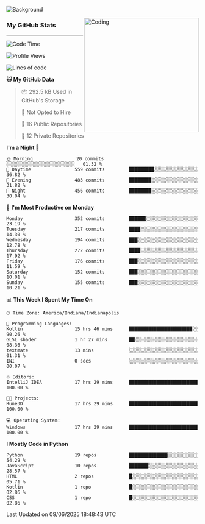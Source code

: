 ![Background](https://github.com/Nguyen-Noah/Nguyen-Noah/assets/112649680/f5d2296f-0508-400c-abcf-47c085708a2a)

<img align="right" alt="Coding" width="300" src="https://cdn.dribbble.com/users/1277312/screenshots/14733298/media/39b1045e593737587dd60e42c8422d1f.gif" >

### My GitHub Stats
---
<!--START_SECTION:waka-->
![Code Time](http://img.shields.io/badge/Code%20Time-674%20hrs%2023%20mins-blue)

![Profile Views](http://img.shields.io/badge/Profile%20Views-0-blue)

![Lines of code](https://img.shields.io/badge/From%20Hello%20World%20I%27ve%20Written-14.7%20million%20lines%20of%20code-blue)

**🐱 My GitHub Data** 

> 📦 292.5 kB Used in GitHub's Storage 
 > 
> 🚫 Not Opted to Hire
 > 
> 📜 16 Public Repositories 
 > 
> 🔑 12 Private Repositories 
 > 
**I'm a Night 🦉** 

```text
🌞 Morning                20 commits          ░░░░░░░░░░░░░░░░░░░░░░░░░   01.32 % 
🌆 Daytime                559 commits         █████████░░░░░░░░░░░░░░░░   36.82 % 
🌃 Evening                483 commits         ████████░░░░░░░░░░░░░░░░░   31.82 % 
🌙 Night                  456 commits         ████████░░░░░░░░░░░░░░░░░   30.04 % 
```
📅 **I'm Most Productive on Monday** 

```text
Monday                   352 commits         ██████░░░░░░░░░░░░░░░░░░░   23.19 % 
Tuesday                  217 commits         ████░░░░░░░░░░░░░░░░░░░░░   14.30 % 
Wednesday                194 commits         ███░░░░░░░░░░░░░░░░░░░░░░   12.78 % 
Thursday                 272 commits         ████░░░░░░░░░░░░░░░░░░░░░   17.92 % 
Friday                   176 commits         ███░░░░░░░░░░░░░░░░░░░░░░   11.59 % 
Saturday                 152 commits         ███░░░░░░░░░░░░░░░░░░░░░░   10.01 % 
Sunday                   155 commits         ███░░░░░░░░░░░░░░░░░░░░░░   10.21 % 
```


📊 **This Week I Spent My Time On** 

```text
🕑︎ Time Zone: America/Indiana/Indianapolis

💬 Programming Languages: 
Kotlin                   15 hrs 46 mins      ███████████████████████░░   90.26 % 
GLSL shader              1 hr 27 mins        ██░░░░░░░░░░░░░░░░░░░░░░░   08.36 % 
textmate                 13 mins             ░░░░░░░░░░░░░░░░░░░░░░░░░   01.31 % 
INI                      0 secs              ░░░░░░░░░░░░░░░░░░░░░░░░░   00.07 % 

🔥 Editors: 
IntelliJ IDEA            17 hrs 29 mins      █████████████████████████   100.00 % 

🐱‍💻 Projects: 
Rune3D                   17 hrs 29 mins      █████████████████████████   100.00 % 

💻 Operating System: 
Windows                  17 hrs 29 mins      █████████████████████████   100.00 % 
```

**I Mostly Code in Python** 

```text
Python                   19 repos            ██████████████░░░░░░░░░░░   54.29 % 
JavaScript               10 repos            ███████░░░░░░░░░░░░░░░░░░   28.57 % 
HTML                     2 repos             █░░░░░░░░░░░░░░░░░░░░░░░░   05.71 % 
Kotlin                   1 repo              █░░░░░░░░░░░░░░░░░░░░░░░░   02.86 % 
CSS                      1 repo              █░░░░░░░░░░░░░░░░░░░░░░░░   02.86 % 
```




 Last Updated on 09/06/2025 18:48:43 UTC
<!--END_SECTION:waka-->

<!--
**Nguyen-Noah/Nguyen-Noah** is a ✨ _special_ ✨ repository because its `README.md` (this file) appears on your GitHub profile.

Here are some ideas to get you started:

- 🔭 I’m currently working on ...
- 🌱 I’m currently learning ...
- 👯 I’m looking to collaborate on ...
- 🤔 I’m looking for help with ...
- 💬 Ask me about ...
- 📫 How to reach me: ...
- 😄 Pronouns: ...
- ⚡ Fun fact: ...
-->
